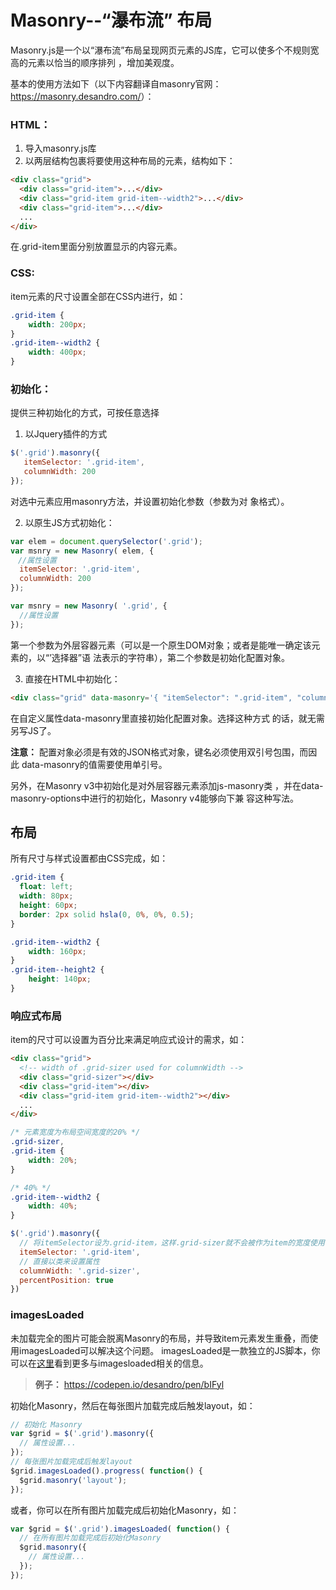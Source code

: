 # Masonry--“瀑布流” 布局

Masonry.js是一个以“瀑布流”布局呈现网页元素的JS库，它可以使多个不规则宽高的元素以恰当的顺序排列 ，增加美观度。

基本的使用方法如下（以下内容翻译自masonry官网： <https://masonry.desandro.com/>）：

### **HTML：**

1. 导入masonry.js库
2. 以两层结构包裹将要使用这种布局的元素，结构如下：

```html
<div class="grid">
  <div class="grid-item">...</div>
  <div class="grid-item grid-item--width2">...</div>
  <div class="grid-item">...</div>
  ...
</div>
```

在.grid-item里面分别放置显示的内容元素。

### **CSS:**

item元素的尺寸设置全部在CSS内进行，如：

```css
.grid-item {
    width: 200px; 
}
.grid-item--width2 { 
    width: 400px; 
}
```

### **初始化：**

提供三种初始化的方式，可按任意选择

1. 以Jquery插件的方式

```javascript
$('.grid').masonry({
   itemSelector: '.grid-item',
   columnWidth: 200
});
```

 对选中元素应用masonry方法，并设置初始化参数（参数为对 象格式）。

2. 以原生JS方式初始化：

```javascript
var elem = document.querySelector('.grid');
var msnry = new Masonry( elem, {
　//属性设置
  itemSelector: '.grid-item',
  columnWidth: 200
});

var msnry = new Masonry( '.grid', {
  //属性设置
});
```

第一个参数为外层容器元素（可以是一个原生DOM对象；或者是能唯一确定该元素的，以“’选择器”语 法表示的字符串），第二个参数是初始化配置对象。

3. 直接在HTML中初始化：

```html
<div class="grid" data-masonry='{ "itemSelector": ".grid-item", "columnWidth": 200 }'>
```

在自定义属性data-masonry里直接初始化配置对象。选择这种方式 的话，就无需另写JS了。

**注意：** 配置对象必须是有效的JSON格式对象，键名必须使用双引号包围，而因此 data-masonry的值需要使用单引号。

另外，在Masonry v3中初始化是对外层容器元素添加js-masonry类 ，并在data-masonry-options中进行的初始化，Masonry v4能够向下兼 容这种写法。

##  **布局**

所有尺寸与样式设置都由CSS完成，如：

```css
.grid-item {
  float: left;
  width: 80px;
  height: 60px;
  border: 2px solid hsla(0, 0%, 0%, 0.5);
}

.grid-item--width2 {
    width: 160px; 
}
.grid-item--height2 { 
    height: 140px; 
}
```

### **响应式布局**

item的尺寸可以设置为百分比来满足响应式设计的需求，如：

```html
<div class="grid">
  <!-- width of .grid-sizer used for columnWidth -->
  <div class="grid-sizer"></div>
  <div class="grid-item"></div>
  <div class="grid-item grid-item--width2"></div>
  ...
</div>
```

```css
/* 元素宽度为布局空间宽度的20% */
.grid-sizer,
.grid-item { 
    width: 20%; 
}

/* 40% */
.grid-item--width2 { 
    width: 40%; 
}
```

```javascript
$('.grid').masonry({
  // 将itemSelector设为.grid-item，这样.grid-sizer就不会被作为item的宽度使用
  itemSelector: '.grid-item',
  // 直接以类来设置属性
  columnWidth: '.grid-sizer',
  percentPosition: true
})
```

### **imagesLoaded**

未加载完全的图片可能会脱离Masonry的布局，并导致item元素发生重叠，而使用imagesLoaded可以解决这个问题。 imagesLoaded是一款独立的JS脚本，你可以在[这里](https://imagesloaded.desandro.com/)看到更多与imagesloaded相关的信息。

> **例子：** https://codepen.io/desandro/pen/bIFyl

初始化Masonry，然后在每张图片加载完成后触发layout，如：

```javascript
// 初始化 Masonry
var $grid = $('.grid').masonry({
  // 属性设置...
});
// 每张图片加载完成后触发layout
$grid.imagesLoaded().progress( function() {
  $grid.masonry('layout');
});
```

或者，你可以在所有图片加载完成后初始化Masonry，如：

```javascript
var $grid = $('.grid').imagesLoaded( function() {
  // 在所有图片加载完成后初始化Masonry
  $grid.masonry({
    // 属性设置...
  });
});
```

